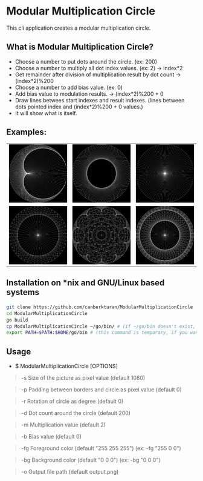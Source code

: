 
# Modular Multiplication Circle

This cli application creates a modular multiplication circle.

## What is Modular Multiplication Circle?
- Choose a number to put dots around the circle. (ex: 200)
- Choose a number to multiply all dot index values. (ex: 2) -> index\*2
- Get remainder after division of multiplication result by dot count -> (index\*2)%200 
- Choose a number to add bias value. (ex: 0)
- Add bias value to modulation results. -> (index\*2)%200 + 0
- Draw lines betwees start indexes and result indexes. (lines between dots pointed index and (index\*2)%200 + 0 values.)
- It will show what is itself.

## Examples:
<table style="width:100%">
<tr>
<td><img src="examples/mmc1.png" style="width:auto; height:auto"/></td>
<td><img src="examples/mmc2.png" style="width:auto; height:auto"/></td>
<td><img src="examples/mmc3.png" style="width:auto; height:auto"/></td>
</tr>
<tr>
<td><img src="examples/mmc4.png" style="width:auto; height:auto"/></td>
<td><img src="examples/mmc5.png" style="width:auto; height:auto"/></td>
<td><img src="examples/mmc6.png" style="width:auto; height:auto"/></td>
</tr>
</table>

## Installation on \*nix and GNU/Linux based systems
```bash
git clone https://github.com/canberkturan/ModularMultiplicationCircle
cd ModularMultiplicationCircle
go build
cp ModularMultiplicationCircle ~/go/bin/ # (if ~/go/bin doesn't exist, create with mkdir command)
export PATH=$PATH:$HOME/go/bin # (this command is temporary, if you want to make permanent, add this command to your shell conf like .bashrc)
```
## Usage
- $ ModularMultiplicationCircle [OPTIONS]
> -s Size of the picture as pixel value (default 1080)

> -p Padding between borders and circle as pixel value (default 0)

> -r Rotation of circle as degree (default 0)

> -d Dot count around the circle (default 200)

> -m Multiplication value (default 2)

> -b Bias value (default 0)

> -fg Foreground color (default "255 255 255") (ex: -fg "255 0 0")

> -bg Background color (default "0 0 0") (ex: -bg "0 0 0")

> -o Output file path (default output.png)
